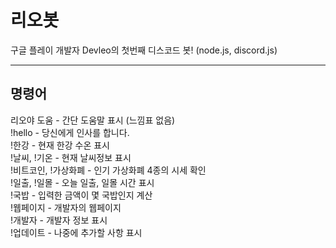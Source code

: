 # 리오봇
구글 플레이 개발자 Devleo의 첫번째 디스코드 봇!
(node.js, discord.js)

---
## 명령어
리오야 도움 - 간단 도움말 표시 (느낌표 없음)  
!hello - 당신에게 인사를 합니다.  
!한강 - 현재 한강 수온 표시  
!날씨, !기온 - 현재 날씨정보 표시  
!비트코인, !가상화폐 - 인기 가상화폐 4종의 시세 확인  
!일출, !일몰 - 오늘 일출, 일몰 시간 표시  
!국밥 - 입력한 금액이 몇 국밥인지 계산  
!웹페이지 - 개발자의 웹페이지  
!개발자 - 개발자 정보 표시  
!업데이트 - 나중에 추가할 사항 표시

